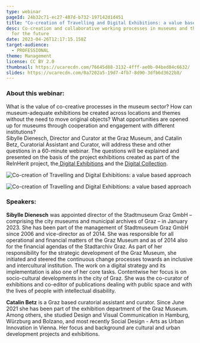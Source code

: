 ```yaml
---
type: webinar
pageId: 24b32c71-ec27-487d-b732-197142d1d451
title: "Co-creation of Travelling and Digital Exhibitions: a value based approach"
desc: Co-creation and collaborative working processes in museums and their value
  for the future
date: 2023-04-26T12:17:15.158Z
target-audience:
  - PROFESSIONAL
theme: Management
license: CC BY 2.0
thumbnail: https://ucarecdn.com/76645d88-3132-4fff-ae0b-04bed84c6632/
slides: https://ucarecdn.com/0a7202a5-19d7-4fb7-8d90-3dfb6d3622b8/
---
```

### About this webinar:

What is the value of co-creative processes in the museum sector? How can museum-adequate exhibitions be created across locations and themes without the need to move original objects? What opportunities are opened up for museums through cooperation and engagement with different institutions?\
Sibylle Dienesch, Director and Curator at the Graz Museum, and Catalin Betz, Curatorial Assistant and Curator, will address these and other questions in a 60-minute webinar. The questions will be explained and presented on the basis of the project exhibitions created as part of the ReInHerit project, the[ Digital Exhibitions](https://reinherit-hub.eu/exhibitions) and the [Digital Collection](https://collection.reinherit-hub.eu).

![Co-creation of Travelling and Digital Exhibitions: a value based approach](https://ucarecdn.com/325b7f2d-0128-4a72-b1d6-972dabdbc6cd/ "Co-creation of Travelling and Digital Exhibitions: a value based approach")

![Co-creation of Travelling and Digital Exhibitions: a value based approach](https://ucarecdn.com/e86332da-4195-4243-8582-e4bd2fdaf69e/ "Co-creation of Travelling and Digital Exhibitions: a value based approach")



### Speakers:

**Sibylle Dienesch** was appointed director of the Stadtmuseum Graz GmbH – comprising the city museums and municipal archives of Graz – in January 2023. She has been part of the management of Stadtmuseum Graz GmbH since 2006 and vice-director as of 2014. She was responsible for all operational and financial matters of the Graz Museum and as of 2014 also for the financial agendas of the Stadtarchiv Graz. As part of her responsibility for the strategic development of the Graz Museum, she initiated and steered the continuous change processes towards an inclusive and intercultural institution. The work on a digital strategy and its implementation is also one of her core tasks. Contentwise her focus is on socio-cultural developments in the city of Graz. She was the co-curator of exhibitions and co-editor of publications dealing with public space and with the lives of people with intellectual disability.

**Catalin Betz** is a Graz based curatorial assistant and curator. Since June 2021 she has been part of the exhibition department of the Graz Museum. Among others, she studied Design and Visual Communication in Hamburg, Würzburg and Bolzano, and most recently Social Design - Arts as Urban Innovation in Vienna. Her focus and background are cultural and urban development projects and exhibitions.